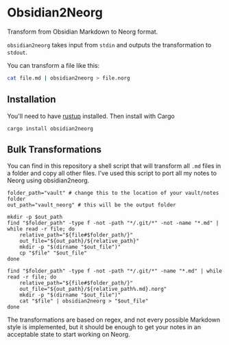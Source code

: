 # Obsidian2Neorg
Transform from Obsidian Markdown to Neorg format.

`obsidian2neorg` takes input from `stdin` and outputs the transformation to `stdout`.

You can transform a file like this:
```bash
cat file.md | obsidian2neorg > file.norg
```

## Installation
You'll need to have [rustup](https://rustup.rs/) installed. Then install with Cargo
```
cargo install obsidian2neorg
```

## Bulk Transformations
You can find in this repository a shell script that will transform all `.md` files
in a folder and copy all other files. I've used this script to port all my notes to
Neorg using obsidian2neorg.
```
folder_path="vault" # change this to the location of your vault/notes folder
out_path="vault_neorg" # this will be the output folder

mkdir -p $out_path
find "$folder_path" -type f -not -path "*/.git/*" -not -name "*.md" | while read -r file; do
    relative_path="${file#$folder_path/}"
    out_file="${out_path}/${relative_path}"
    mkdir -p "$(dirname "$out_file")"
    cp "$file" "$out_file"
done

find "$folder_path" -type f -not -path "*/.git/*" -name "*.md" | while read -r file; do
    relative_path="${file#$folder_path/}"
    out_file="${out_path}/${relative_path%.md}.norg"
    mkdir -p "$(dirname "$out_file")"
    cat "$file" | obsidian2neorg > "$out_file"
done
```

The transformations are based on regex, and not every possible Markdown style is implemented,
but it should be enough to get your notes in an acceptable state to start working on Neorg.
